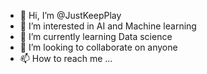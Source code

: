- 👋 Hi, I’m @JustKeepPlay
- 👀 I’m interested in AI and Machine learning
- 🌱 I’m currently learning Data science
- 💞️ I’m looking to collaborate on anyone
- 📫 How to reach me ...

<!---
JustKeepPlay/JustKeepPlay is a ✨ special ✨ repository because its `README.md` (this file) appears on your GitHub profile.
You can click the Preview link to take a look at your changes.
--->
